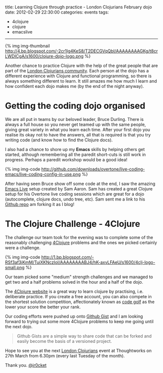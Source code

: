 title: Learning Clojure through practice - London Clojurians February dojo
date: 2012-02-29 22:30:00
categories: events
tags: 
- 4clojure
- clojure 
- emacslive
---

{% img img-thumbnail http://4.bp.blogspot.com/-2cr1Ig4KeS8/T2DECGVqQbI/AAAAAAAAGKg/t8crLWDICgA/s1600/clojure-dojo-logo.png %}

Another chance to practice Clojure with the help of the great people that are part of the [London Clojurians community](http://groups.google.com/group/london-clojurians).  Each person at the dojo has a different experience with Clojure and functional programming, so there is always something different to learn.  It still amazes me how much I learn and how confident each dojo makes me (by the end of the night anyway).

<!-- more -->

# Getting the coding dojo organised

We are all put in teams by our beloved leader, Bruce Durling.  There is always a full house so you never get teamed up with the same people, giving great variety in what you learn each time.  After your first dojo you realise its okay not to have the answers, all that is required is that you try writing code (and know how to find the Clojure docs).

I also had a chance to shore up my **Emacs** skills by helping others get started, although remembering all the paredit short-cuts is still work in progress.  Perhaps a paredit workshop would be a good idea!

{% img img-code http://github.com/downloads/overtone/live-coding-emacs/live-coding-config-in-use.png %} 

After having seen Bruce show off some code at the end, I saw the amazing [Emacs Live](http://overtone.github.io/emacs-live/) setup created by Sam Aaron.  Sam has created a great Clojure setup for his Overtone live coding sessions which are great for a dojo (autocomplete, clojure docs, undo tree, etc).  Sam sent me a link to his [Github repo](http://overtone.github.io/emacs-live/) am forking it as I blog!

# The Clojure Challenge - 4Clojure 

The challenge our team took for the evening was to complete some of the reasonably challenging [4Clojure](http://www.4clojure.com/) problems and the ones we picked certainly were a challenge.

{% img img-code http://1.bp.blogspot.com/-RSf3af3jKmM/TuiXKNczIoI/AAAAAAAABJ4/hK-axvLFAeU/s1600/4clj-logo-small.png %} 

Our team picked some "medium" strength challenges and we managed to get two and a half problems solved in the hour and a half of the dojo.

The [4Clojure website](http://www.4clojure.com/) is a great way to learn clojure by practising, i.e. deliberate  practice.  If you create a free account, you can also compete in the  shortest solution competition, affectionately known as [code golf](http://lbrandy.com/blog/2008/09/what-code-golf-taught-me-about-python/) as the lower your score the better your rank.

Our coding efforts were pushed up onto [Github Gist](https://gist.github.com/1968416) and I am looking forward to trying out some more 4Clojure problems to keep me going until the next dojo.

> Github Gists are a simple way to share code that can be forked and easily become the basis of a versioned project.

Hope to see you at the next [London Clojurians](http://groups.google.com/group/london-clojurians) event at Thoughtworks on 27th March from 6.30pm (every last Tuesday of the month).

Thank you.
[@jr0cket](https://twitter.com/jr0cket)
